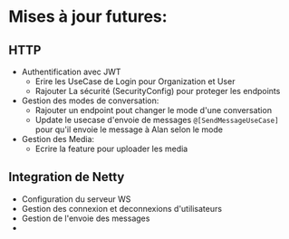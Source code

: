# Mises à jour futures:
## HTTP
- Authentification avec JWT 
  - Erire les UseCase de Login pour Organization et User
  - Rajouter La sécurité (SecurityConfig) pour proteger les endpoints
- Gestion des modes de conversation:
  - Rajouter un endpoint pout changer le mode d'une conversation
  - Update le usecase d'envoie  de messages `@[SendMessageUseCase]` pour qu'il envoie le message à Alan selon le mode
- Gestion des Media:
  - Ecrire la feature pour uploader les media

## Integration de Netty
- Configuration du serveur WS
- Gestion des connexion et deconnexions d'utilisateurs
- Gestion de l'envoie des messages
- 
